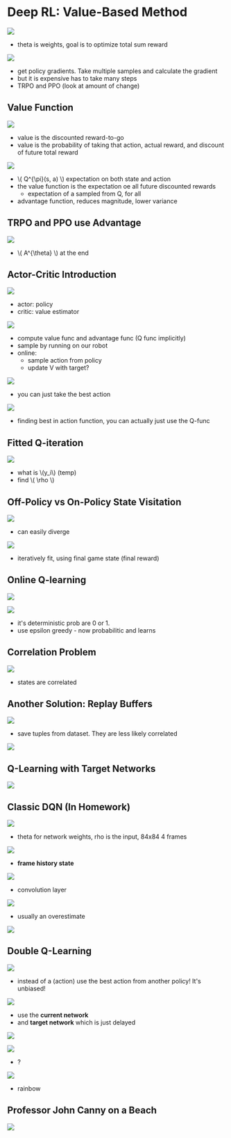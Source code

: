 # Deep RL: Value-Based Method

![](https://i.imgur.com/P8oAd1Y.png)

* theta is weights, goal is to optimize total sum reward

![](https://i.imgur.com/FKp4duA.png)

* get policy gradients. Take multiple samples and calculate the gradient
* but it is expensive has to take many steps
* TRPO and PPO (look at amount of change)

## Value Function

![](https://i.imgur.com/g4R3YEZ.png)

* value is the discounted reward-to-go
* value is the probability of taking that action, actual reward, and discount of future total reward

![](https://i.imgur.com/S0dE5JJ.png)

* \\( Q^{\pi}(s, a) \\) expectation on both state and action
* the value function is the expectation oe all future discounted rewards
    * expectation of a sampled from Q, for all 
* advantage function, reduces magnitude, lower variance

## TRPO and PPO use Advantage

![](https://i.imgur.com/bhqJUpo.png)

* \\( A^{\theta} \\) at the end

## Actor-Critic Introduction

![](https://i.imgur.com/ivQDaNY.png)

* actor: policy
* critic: value estimator

![](https://i.imgur.com/dPMqdEi.png)

* compute value func and advantage func (Q func implicitly)
* sample by running on our robot
* online:
    * sample action from policy
    * update V with target?

![](https://i.imgur.com/EmcInDw.png)

* you can just take the best action

![](https://i.imgur.com/2lOOQ64.png)

* finding best in action function, you can actually just use the Q-func

## Fitted Q-iteration

![](https://i.imgur.com/3qwZu42.png)

* what is \\(y_i\\)  (temp)
* find \\( \rho \\)

## Off-Policy vs On-Policy State Visitation

![](https://i.imgur.com/JYPagBL.png)

* can easily diverge

![](https://i.imgur.com/afiMaba.png)

* iteratively fit, using final game state (final reward)

## Online Q-learning

![](https://i.imgur.com/kwCf1PT.png)

![](https://i.imgur.com/FrBqFlE.png)

* it's deterministic prob are 0 or 1.
* use epsilon greedy - now probabilitic and learns

## Correlation Problem

![](https://i.imgur.com/jvC02fP.png)

* states are correlated 

## Another Solution: Replay Buffers

![](https://i.imgur.com/2KOMZ9k.png)

* save tuples from dataset. They are less likely correlated

![](https://i.imgur.com/4We9ue8.png)

## Q-Learning with Target Networks

![](https://i.imgur.com/dOC1zZY.png)

## Classic DQN (In Homework)

![](https://i.imgur.com/MkxJgy7.png)

* theta for network weights, rho is the input, 84x84 4 frames

![](https://i.imgur.com/FD7So4H.png)

* __frame history state__

![](https://i.imgur.com/FD7So4H.png)

* convolution layer

![](https://i.imgur.com/MzS5Jqj.png)

* usually an overestimate

![](https://i.imgur.com/qw2YSst.png)

## Double Q-Learning

![](https://i.imgur.com/MaYvz9R.png)

* instead of a (action) use the best action from another policy! It's unbiased!

![](https://i.imgur.com/wmjR4uh.png)

* use the __current network__
* and __target network__ which is just delayed

![](https://i.imgur.com/Exs67av.png)

![](https://i.imgur.com/mKQNR2s.png)

* ? 

![](https://i.imgur.com/Gdxnq3A.png)

*  rainbow

## Professor John Canny on a Beach

![](https://i.imgur.com/MYLYwR7.png)
